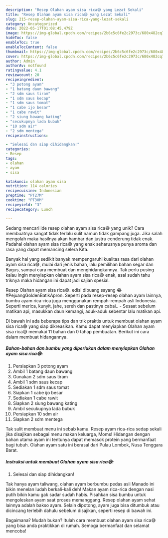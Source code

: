 ```yaml
---
description: "Resep Olahan ayam sisa rica😅 yang Lezat Sekali"
title: "Resep Olahan ayam sisa rica😅 yang Lezat Sekali"
slug: 215-resep-olahan-ayam-sisa-rica-yang-lezat-sekali
category: Uncategorized
date: 2022-05-17T01:08:45.479Z
image: https://img-global.cpcdn.com/recipes/2b6c5c6fe2c2973c/680x482cq70/olahan-ayam-sisa-rica-foto-resep-utama.jpg
hideToc: false
enableToc: true
enableTocContent: false
thumbnail: https://img-global.cpcdn.com/recipes/2b6c5c6fe2c2973c/680x482cq70/olahan-ayam-sisa-rica-foto-resep-utama.jpg
cover: https://img-global.cpcdn.com/recipes/2b6c5c6fe2c2973c/680x482cq70/olahan-ayam-sisa-rica-foto-resep-utama.jpg
author: Admin
authorAv: notfound
ratingvalue: 4.1
reviewcount: 20
recipeingredient:
- "3 potong ayam"
- "1 batang daun bawang"
- "2 sdm saus tiram"
- "1 sdm saus kecap"
- "1 sdm saus tomat"
- "1 cabe ijo besar"
- "1 cabe rawit"
- "2 siung bawang kating"
- "secukupnya lada bubuk"
- "10 sdm air"
- "2 sdm mentega"
recipeinstructions:

- "Selesai dan siap dihidangkan!"
categories:
- Resep
tags:
- olahan
- ayam
- sisa

katakunci: olahan ayam sisa 
nutrition: 114 calories
recipecuisine: Indonesian
preptime: "PT27M"
cooktime: "PT30M"
recipeyield: "3"
recipecategory: Lunch

---
```





Sedang mencari ide resep olahan ayam sisa rica😅 yang unik? Cara membuatnya sangat tidak terlalu sulit namun tidak gampang juga. Jika salah mengolah maka hasilnya akan hambar dan justru cenderung tidak enak. Padahal olahan ayam sisa rica😅 yang enak seharusnya punya aroma dan rasa yang dapat memancing selera Kita.





Banyak hal yang sedikit banyak mempengaruhi kualitas rasa dari olahan ayam sisa rica😅, mulai dari jenis bahan, lalu pemilihan bahan segar dan Bagus, sampai cara membuat dan menghidangkannya. Tak perlu pusing kalau ingin menyiapkan olahan ayam sisa rica😅 enak,      asal sudah tahu triknya maka hidangan ini dapat jadi sajian spesial.














Resep Olahan ayam sisa rica😅. edisi dibuang sayang 😂 #PejuangGoldenBatikApron. Seperti pada resep-resep olahan ayam lainnya, bumbu ayam rica-rica juga menggunakan rempah-rempah asli Indonesia. Seperti merica, kunyit, jahe, sereh dan pastinya cabai.. - Sesaat sebelum matikan api, masukkan daun kemangi, aduk-aduk sebentar lalu matikan api.






Di bawah ini ada beberapa tips dan trik praktis untuk membuat olahan ayam sisa rica😅 yang siap dikreasikan. Kamu dapat menyiapkan Olahan ayam sisa rica😅 memakai 11 bahan dan 0 tahap pembuatan. Berikut ini cara dalam membuat hidangannya.

<!--inarticleads1-->

##### Bahan-bahan dan bumbu yang diperlukan dalam menyiapkan Olahan ayam sisa rica😅:

1. Persiapkan 3 potong ayam
1. Ambil 1 batang daun bawang
1. Gunakan 2 sdm saus tiram
1. Ambil 1 sdm saus kecap
1. Sediakan 1 sdm saus tomat
1. Siapkan 1 cabe ijo besar
1. Sediakan 1 cabe rawit
1. Siapkan 2 siung bawang kating
1. Ambil secukupnya lada bubuk
1. Persiapkan 10 sdm air
1. Siapkan 2 sdm mentega


Tak sulit membuat menu ini sebab kamu. Resep ayam rica-rica sedap sekali jika disajikan sebagai menu makan keluarga, Moms! Hidangan dengan bahan utama ayam ini tentunya dapat memasok protein yang bermanfaat bagi tubuh. Olahan ayam satu ini berasal dari Pulau Lombok, Nusa Tenggara Barat. 

<!--inarticleads2-->

##### Instruksi untuk membuat Olahan ayam sisa rica😅:


1. Selesai dan siap dihidangkan!

Tak hanya ayam taliwang, olahan ayam berbumbu pedas asli Manado ini bikin menelan ludah berkali-kali deh! Makan ayam rica-rica dengan nasi putih bikin kamu gak sadar sudah habis. Pisahkan sisa bumbu untuk mengoleskan ayam saat proses memanggang. Resep olahan ayam sehat lainnya adalah bakso ayam. Selain dipotong, ayam juga bisa ditumbuk atau dicincang terlebih dahulu sebelum disajikan, seperti resep di bawah ini. 

Bagaimana? Mudah bukan? Itulah cara membuat olahan ayam sisa rica😅 yang bisa anda praktikkan di rumah. Semoga bermanfaat dan selamat mencoba!
